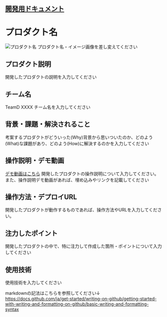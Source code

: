 ## [開発用ドキュメント](./DOCUMENT.md)

# プロダクト名

![プロダクト名](image.png)
プロダクト名・イメージ画像を差し変えてください

## プロダクト説明

開発したプロダクトの説明を入力してください

## チーム名

TeamD XXXX
チーム名を入力してください

## 背景・課題・解決されること

考案するプロダクトがどういった(Why)背景から思いついたのか、どのよう(What)な課題があり、どのよう(How)に解決するのかを入力してください

## 操作説明・デモ動画

[デモ動画はこちら](https://www.youtube.com/watch?v=???)
開発したプロダクトの操作説明について入力してください。また、操作説明デモ動画があれば、埋め込みやリンクを記載してください

## 操作方法・デプロイURL

開発したプロダクトが動作するものであれば、操作方法やURLを入力してください。

## 注力したポイント

開発したプロダクトの中で、特に注力して作成した箇所・ポイントについて入力してください

## 使用技術

使用技術を入力してください

markdownの記法はこちらを参照してください↓
<https://docs.github.com/ja/get-started/writing-on-github/getting-started-with-writing-and-formatting-on-github/basic-writing-and-formatting-syntax>

